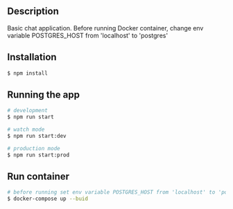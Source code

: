 ## Description

Basic chat application. Before running Docker container, change env variable POSTGRES_HOST from 'localhost' to 'postgres'

## Installation

```bash
$ npm install
```

## Running the app

```bash
# development
$ npm run start

# watch mode
$ npm run start:dev

# production mode
$ npm run start:prod
```

## Run container
```bash
# before running set env variable POSTGRES_HOST from 'localhost' to 'postgres'
$ docker-compose up --buid
```